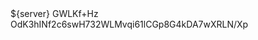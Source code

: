 <server>
  <id>${server}</id>
  <username>GWLKf+Hz</username>
  <password>OdK3hINf2c6swH732WLMvqi61lCGp8G4kDA7wXRLN/Xp</password>
</server>